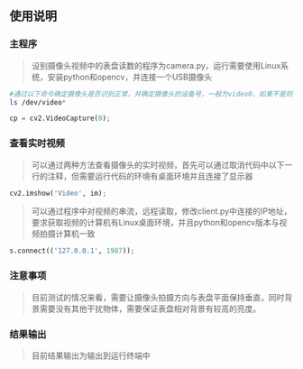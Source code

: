 ## 使用说明
### 主程序
> 设别摄像头视频中的表盘读数的程序为camera.py，运行需要使用Linux系统，安装python和opencv，并连接一个USB摄像头
```bash
#通过以下命令确定摄像头是否识别正常，并确定摄像头的设备号，一般为video0，如果不是则修改camera.py代码中对应的部分
ls /dev/video*
```
```python
cp = cv2.VideoCapture(0);
```
### 查看实时视频
> 可以通过两种方法查看摄像头的实时视频，首先可以通过取消代码中以下一行的注释，但需要运行代码的环境有桌面环境并且连接了显示器
```python
cv2.imshow('Video', im);
```
> 可以通过程序中对视频的串流，远程读取，修改client.py中连接的IP地址，要求获取视频的计算机有Linux桌面环境，并且python和opencv版本与视频拍摄计算机一致
```python
s.connect(('127.0.0.1', 1987));
```

### 注意事项
> 目前测试的情况来看，需要让摄像头拍摄方向与表盘平面保持垂直，同时背景需要没有其他干扰物体，需要保证表盘相对背景有较高的亮度。

### 结果输出
> 目前结果输出为输出到运行终端中
